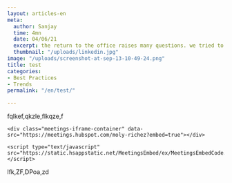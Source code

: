 ```yaml
---
layout: articles-en
meta:
  author: Sanjay
  time: 4mn
  date: 04/06/21
  excerpt: the return to the office raises many questions. we tried to answer it
  thumbnail: "/uploads/linkedin.jpg"
image: "/uploads/screenshot-at-sep-13-10-49-24.png"
title: test
categories:
- Best Practices
- Trends
permalink: "/en/test/"

---
```

fqlkef,qkzle,flkqze,f

<!-- Start of Meetings Embed Script -->

    <div class="meetings-iframe-container" data-src="https://meetings.hubspot.com/moly-richez?embed=true"></div>

    <script type="text/javascript" src="https://static.hsappstatic.net/MeetingsEmbed/ex/MeetingsEmbedCode.js"></script>

  <!-- End of Meetings Embed Script -->

lfk,ZF,DPoa,zd